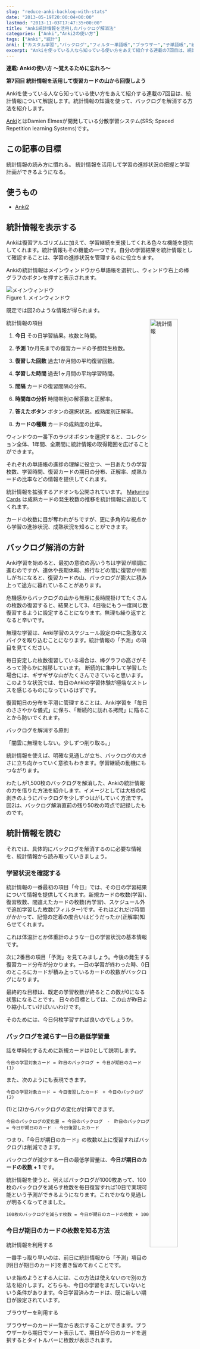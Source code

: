 ```yaml
---
slug: "reduce-anki-backlog-with-stats"
date: "2013-05-19T20:00:04+00:00"
lastmod: "2013-11-03T17:47:35+00:00"
title: "Anki統計情報を活用したバックログ解消法"
categories: ["Anki","Anki2の使い方"]
tags: ["Anki","統計"]
anki: ["カスタム学習","バックログ","フィルター単語帳","ブラウザー","子単語帳","統計"]
excerpt: "Ankiを使っている人なら知っている使い方をあえて紹介する連載の7回目は、統計情報について解説します。統計情報の知識を使って、バックログを解消する方法を紹介します。How to reduce Anki backlog with stats."
---
```

<div id="preamble">
<div class="sectionbody">
<div class="paragraph">
<p><strong>連載: Ankiの使い方 〜覚えるために忘れろ〜</strong></p>
</div>
<div class="paragraph">
<p><strong>第7回目 統計情報を活用して復習カードの山から回復しよう</strong></p>
</div>
<div class="paragraph">
<p>Ankiを使っている人なら知っている使い方をあえて紹介する連載の7回目は、統計情報について解説します。統計情報の知識を使って、バックログを解消する方法を紹介します。</p>
</div>
<div class="sidebarblock">
<div class="content">
<div class="paragraph">
<p><a href="http://ankisrs.net/">Anki</a>とはDamien Elmesが開発している分散学習システム(SRS; Spaced Repetition learning Systems)です。</p>
</div>
</div>
</div>
</div>
</div>
<div class="sect1">
<h2 id="_この記事の目標">この記事の目標</h2>
<div class="sectionbody">
<div class="paragraph">
<p>統計情報の読み方に慣れる。
統計情報を活用して学習の進捗状況の把握と学習計画ができるようになる。</p>
</div>
</div>
</div>
<div class="sect1">
<h2 id="_使うもの">使うもの</h2>
<div class="sectionbody">
<div class="ulist">
<ul>
<li>
<p><a href="http://ankisrs.net/">Anki2</a></p>
</li>
</ul>
</div>
</div>
</div>
<div class="sect1">
<h2 id="stats">統計情報を表示する</h2>
<div class="sectionbody">
<div class="paragraph">
<p></p>
</div>
<div class="paragraph">
<p>Ankiは復習アルゴリズムに加えて、学習継続を支援してくれる色々な機能を提供してくれます。統計情報もその機能の一つです。自分の学習結果を統計情報として確認することは、学習の進捗状況を管理するのに役立ちます。</p>
</div>
<div class="paragraph">
<p>Ankiの統計情報はメインウィンドウから単語帳を選択し、ウィンドウ右上の棒グラフのボタンを押すと表示されます。</p>
</div>
<div class="imageblock">
<div class="content">
<img src="/images/how2anki_2_11.png" alt="メインウィンドウ">
</div>
<div class="title">Figure 1. メインウィンドウ</div>
</div>
<div class="paragraph">
<p>既定では図2のような情報が得られます。</p>
</div>
<div class="imageblock" style="float: right">
<div class="content">
<img src="/images/how2anki_7_2.png" alt="統計情報" width="80%">
</div>
<div class="title">Figure 2. 統計情報</div>
</div>
<div class="olist arabic">
<div class="title">統計情報の項目</div>
<ol class="arabic">
<li>
<p><strong>今日</strong> その日学習結果。枚数と時間。</p>
</li>
<li>
<p><strong>予測</strong> 1か月先までの復習カードの予想発生枚数。</p>
</li>
<li>
<p><strong>復習した回数</strong> 過去1か月間の平均復習回数。</p>
</li>
<li>
<p><strong>学習した時間</strong> 過去1ヶ月間の平均学習時間。</p>
</li>
<li>
<p><strong>間隔</strong> カードの復習間隔の分布。</p>
</li>
<li>
<p><strong>時間毎の分析</strong> 時間帯別の解答数と正解率。</p>
</li>
<li>
<p><strong>答えたボタン</strong> ボタンの選択状況。成熟度別正解率。</p>
</li>
<li>
<p><strong>カードの種類</strong> カードの成熟度の比率。</p>
</li>
</ol>
</div>
<div class="paragraph">
<p>ウィンドウの一番下のラジオボタンを選択すると、コレクション全体、1年間、全期間に統計情報の取得範囲を広げることができます。</p>
</div>
<div class="paragraph">
<p>それぞれの単語帳の進捗の理解に役立つ、一日あたりの学習枚数、学習時間、復習カードの期日の分布、正解率、成熟カードの比率などの情報を提供してくれます。</p>
</div>
<div class="paragraph">
<p>統計情報を拡張するアドオンも公開されています。 <a href="https://ankiweb.net/shared/info/1147586609">Maturing Cards</a> は成熟カードの発生枚数の推移を統計情報に追加してくれます。</p>
</div>
<div class="paragraph">
<p>カードの枚数に目が奪われがちですが、更に多角的な視点から学習の進捗状況、成熟状況を知ることができます。</p>
</div>
</div>
</div>
<div class="sect1">
<h2 id="_バックログ解消の方針">バックログ解消の方針</h2>
<div class="sectionbody">
<div class="paragraph">
<p>
</p>
</div>
<div class="paragraph">
<p>Anki学習を始めると、最初の意欲の高いうちは学習が順調に進むのですが、連休や長期休暇、旅行などの間に復習が中断しがちになると、復習カードの山、バックログが膨大に積み上って途方に暮れていることがあります。</p>
</div>
<div class="paragraph">
<p>危機感からバックログの山から無理に長時間掛けてたくさんの枚数の復習すると、結果として3、4日後にもう一度同じ数復習するように設定することになります。無理も繰り返すとなると辛いです。</p>
</div>
<div class="paragraph">
<p>無理な学習は、Anki学習のスケジュール設定の中に急激なスパイクを取り込むことになります。統計情報の「予測」の項目を見てください。</p>
</div>
<div class="paragraph">
<p>毎日安定した枚数復習している場合は、棒グラフの高さがそろって滑らかに推移しています。
断続的に集中して学習した場合には、ギザギザな山がたくさんできていると思います。
このような状況では、毎日のAnkiの学習体験が極端なストレスを感じるものになっているはずです。</p>
</div>
<div class="paragraph">
<p>復習期日の分布を平滑に管理することは、Anki学習を「毎日のささやかな儀式」に保ち、「断続的に訪れる拷問」に陥ることから防いでくれます。</p>
</div>
<div class="sidebarblock">
<div class="content">
<div class="title">バックログを解消する原則</div>
<div class="paragraph">
<p>「闇雲に無理をしない。少しずつ削り取る。」</p>
</div>
</div>
</div>
<div class="paragraph">
<p>統計情報を使えば、明確な見通しが立ち、バックログの大きさに立ち向かっていく意欲もわきます。学習継続の動機にもつながります。</p>
</div>
<div class="paragraph">
<p>わたしが1,500枚のバックログを解消した、Ankiの統計情報の力を借りた方法を紹介します。イメージとしては大根の桂剥きのようにバックログを少しずつはがしていく方法です。
図2は、バックログ解消直前の残り50枚の時点で記録したものです。</p>
</div>
</div>
</div>
<div class="sect1">
<h2 id="_統計情報を読む">統計情報を読む</h2>
<div class="sectionbody">
<div class="paragraph">
<p>それでは、具体的にバックログを解消するのに必要な情報を、統計情報から読み取っていきましょう。</p>
</div>
<div class="sect2">
<h3 id="_学習状況を確認する">学習状況を確認する</h3>
<div class="paragraph">
<p></p>
</div>
<div class="paragraph">
<p>統計情報の一番最初の項目「今日」では、その日の学習結果について情報を提供してくれます。新規カードの枚数(学習)、復習枚数、間違えたカードの枚数(再学習)、スケジュール外で追加学習した枚数(フィルター)です。それはどれだけ時間がかかって、記憶の定着の度合いはどうだったか(正解率)知らせてくれます。</p>
</div>
<div class="paragraph">
<p>これは体温計とか体重計のような一日の学習状況の基本情報です。</p>
</div>
<div class="paragraph">
<p>次に2番目の項目「予測」を見てみましょう。今後の発生する復習カード分布が分かります。一日の学習が終わった時、0日のところにカードが積み上っているカードの枚数がバックログになります。</p>
</div>
<div class="paragraph">
<p>最終的な目標は、既定の学習枚数が終るとこの数が0になる状態になることです。
日々の目標としては、この山が昨日より縮小していけばいいわけです。</p>
</div>
<div class="paragraph">
<p>そのためには、今日何枚学習すれば良いのでしょうか。</p>
</div>
</div>
<div class="sect2">
<h3 id="_バックログを減らす一日の最低学習量">バックログを減らす一日の最低学習量</h3>
<div class="paragraph">
<p></p>
</div>
<div class="paragraph">
<p>話を単純化するために新規カードは0として説明します。</p>
</div>
<div class="paragraph">
<p><code>今日の学習対象カード = 昨日のバックログ + 今日が期日のカード (1)</code></p>
</div>
<div class="paragraph">
<p>また、次のようにも表現できます。</p>
</div>
<div class="paragraph">
<p><code>今日の学習対象カード = 今日復習したカード　+ 今日のバックログ (2)</code></p>
</div>
<div class="paragraph">
<p>(1)と(2)からバックログの変化が計算できます。</p>
</div>
<div class="paragraph">
<p><code>今日のバックログの変化量 = 今日のバックログ　-　昨日のバックログ　= 今日が期日のカード - 今日復習したカード</code></p>
</div>
<div class="paragraph">
<p>つまり、「今日が期日のカード」の枚数以上に復習すればバックログは削減できます。</p>
</div>
<div class="sidebarblock">
<div class="content">
<div class="paragraph">
<p>バックログが減少する一日の最低学習量は、<strong>今日が期日のカードの枚数 + 1</strong> です。</p>
</div>
</div>
</div>
<div class="paragraph">
<p>統計情報を使うと、例えばバックログが1000枚あって、100枚のバックログを減らす枚数を毎日復習すれば10日で実現可能という予測ができるようになります。これでかなり見通しが明るくなってきました。</p>
</div>
<div class="paragraph">
<p><code>100枚のバックログを減らす枚数 = 今日が期日のカードの枚数 + 100</code></p>
</div>
</div>
<div class="sect2">
<h3 id="_今日が期日のカードの枚数を知る方法">今日が期日のカードの枚数を知る方法</h3>
<div class="paragraph">
<div class="title">統計情報を利用する</div>
<p>一番手っ取り早いのは、前日に統計情報から「予測」項目の[明日が期日のカード]を書き留めておくことです。</p>
</div>
<div class="paragraph">
<p>いま始めようとする人には、この方法は使えないので別の方法を紹介します。どちらも、今日の学習をまだしていないという条件があります。今日学習済みカードは、既に新しい期日が設定されています。</p>
</div>
<div class="paragraph">
<div class="title">ブラウザーを利用する</div>
<p>ブラウザーのカード一覧から表示することができます。ブラウザーから期日でソート表示して、期日が今日のカードを選択するとタイトルバーに枚数が表示されます。</p>
</div>
<div class="imageblock">
<div class="content">
<img src="/images/how2anki_7_3.png" alt="ブラウザー表示" width="80%">
</div>
<div class="title">Figure 3. ブラウザー表示</div>
</div>
<div class="paragraph">
<div class="title">フィルター単語帳を利用する</div>
<p>今日が期日のカードを検索するフィルター単語帳を作って調べることもできます。</p>
</div>
<div class="paragraph">
<div class="title">今日が期日のカードを検索する条件</div>
<p><code>deck:"単語帳名" prop:due=0</code></p>
</div>
<div class="imageblock">
<div class="content">
<img src="/images/how2anki_7_4.png" alt="フィルター単語帳">
</div>
<div class="title">Figure 4. フィルター単語帳</div>
</div>
<div class="paragraph">
<p>学習が済んでいない「今日が期日のカード」が取得できます。</p>
</div>
</div>
<div class="sect2">
<h3 id="_バックログ解消の学習手順">バックログ解消の学習手順</h3>
<div class="paragraph">
<p></p>
</div>
<div class="paragraph">
<p>復習の中断を挟んでいる場合は、毎日新たに期日に達するカードの枚数は大きく上下します。この様子は、統計情報の「予測」の項目のグラフで確認できます。単語帳のオプション変更して、一律に一日の上限を引き上げる方法は現実的ではありません。</p>
</div>
<div class="paragraph">
<p>一日の学習後に、翌日の学習枚数を決定していく方法になります。</p>
</div>
<div class="olist arabic">
<div class="title">毎日の作業手順</div>
<ol class="arabic">
<li>
<p>毎日学習終了時に、統計情報の「予測」項目から[明日が期日のカード]枚数を確認して、次の日の学習枚数を予め決定します。<code>翌日バックログから削減したい枚数 + [明日が期日のカード]枚数</code> になります。</p>
</li>
<li>
<p>翌日は既定枚数の復習します。</p>
</li>
<li>
<p>前日計算した予定枚数に満たない場合は、カスタム学習セッションで追加学習を行います。</p>
</li>
</ol>
</div>
<div class="paragraph">
<div class="title">追加学習の方法</div>
<p>メインウィンドウ下の[カスタム学習]ボタンを押して[今日の復習カードの上限を上げる]を選択します。上で計算した枚数を設定します。</p>
</div>
<div class="imageblock">
<div class="content">
<img src="/images/how2anki_6_1.png" alt="カスタム学習設定画面">
</div>
<div class="title">Figure 5. カスタム学習で復習カードの上限を引き上げる</div>
</div>
<div class="olist arabic">
<div class="title">前日の記録を忘れた場合</div>
<ol class="arabic">
<li>
<p>前の項目「今日が期日のカードの枚数を知る方法」のブラウザーかフィルター単語帳による確認方法で、[今日が期日のカード]の残数を確認します。</p>
</li>
<li>
<p><code>今日バックログから削減したい枚数 + [今日が期日のカード]の残数</code> を追加学習します。</p>
</li>
</ol>
</div>
</div>
</div>
</div>
<div class="sect1">
<h2 id="_バックログを分割処理する方法_マニュアルより">バックログを分割処理する方法 (マニュアルより)</h2>
<div class="sectionbody">
<div class="paragraph">
<p></p>
</div>
<div class="paragraph">
<p>マニュアルにも、 <a href="/how-to-customize-learning/">フィルター単語帳</a>を使った <a href="http://ankisrs.net/docs/manual.html#catching-up">バックログの解消法の例</a>が載っています。この項目はまだ翻訳されていないようですので、簡単に説明します。</p>
</div>
<div class="paragraph">
<p>バックログからストレスのない適正な学習ができる量だけ取り出して選択的に学習しようと言う考え方です。上で紹介した方法より穏当な方法になります。</p>
</div>
<div class="paragraph">
<p>期日に達して間もない「新鮮なカード」はAnkiの復習スケジュールアルゴリズムを強く反映した復習間隔が設定されています。そこで、選択基準として復習期日に達してからの経過時間を使っています。</p>
</div>
<div class="sect2">
<h3 id="_優先カードの選別方法">優先カードの選別方法</h3>
<div class="paragraph">
<p>期日に達して一週間以内の「新鮮なカード」と、もっと前に期日に達した「古いカード」に分割するフィルター単語帳の子単語帳を作ります。</p>
</div>
<div class="olist arabic">
<div class="title">フィルター単語帳の設定例</div>
<ol class="arabic">
<li>
<p><strong>期日に達して一週間以内:</strong> <code>deck:"親単語帳名" "is:due prop:due&gt;-7"</code></p>
</li>
<li>
<p><strong>期日に達して一週間以上:</strong> <code>deck:"親単語帳名" "is:due prop:due&#8656;-7"</code></p>
</li>
</ol>
</div>
<div class="paragraph">
<p>2つのフィルター単語帳をつくると、カードはそれぞれの子単語帳に移動します。なお、フィルター単語帳内での学習が終わると、親の単語帳に戻ります。</p>
</div>
<div class="paragraph">
<div class="title">新鮮なカードの作業手順</div>
<p>期日に達して間もない「新鮮なカード」は、通常の学習を続けます。バックログを分離したので、大きなバックログを気にすることなく学習できます。</p>
</div>
<div class="paragraph">
<p>経過日7日の設定は自分の環境に合わせてカスタマイズします。「新鮮なカード」の単語帳に適正な学習ができる量だけ残るように設定します。</p>
</div>
<div class="paragraph">
<p><strong>注意</strong>:
フィルター単語帳内のカードは復習が終わると親の単語帳に戻ります。一日の学習の前に[再構築]ボタンを押して、カードをフィルター単語帳内に集め直す作業が必要です。</p>
</div>
<div class="paragraph">
<div class="title">古いカードの作業手順</div>
<p>期日に達してから時間が経ったは「古いカード」は、新規カードと同じように扱い、「新鮮なカード」の学習が負担にならない程度に順次追加いきます。</p>
</div>
<div class="paragraph">
<p>こちらは、再構築の必要はありません。「新鮮なカード」の学習状況を見ながら、この子単語帳が空になるまで学習していけば良いです。</p>
</div>
</div>
</div>
</div>
<div class="sect1">
<h2 id="_バックログ分割処理法の改善案">バックログ分割処理法の改善案</h2>
<div class="sectionbody">
<div class="paragraph">
<p>上の方法をもっと簡潔にする方法があります。「古いカード」をフィルター単語帳を作って元の単語帳外に隔離します。子単語帳にしません。</p>
</div>
<div class="paragraph">
<div class="title">フィルター単語帳設定</div>
<p><code>deck:"元の単語帳名" "is:due prop:due&#8656;-7"</code></p>
</div>
<div class="paragraph">
<p>元の単語帳には「新鮮なカード」が残ります。元の単語帳のカードの学習を通常通り続けます。</p>
</div>
<div class="paragraph">
<p>余力がある日は、「古い単語帳」のフィルター単語帳の中のカードを学習します。この中のカードは学習が済むと、元の単語帳に戻ります。フィルター単語帳が空になったところで、バックログは解消です。</p>
</div>
</div>
</div>
<div class="sect1">
<h2 id="_強行突破したい方へ">強行突破したい方へ</h2>
<div class="sectionbody">
<div class="paragraph">
<p>最短時間でバックログをどうしても解消したいという、意欲と学習時間に恵まれた方もいらっしゃるかと思います。</p>
</div>
<div class="paragraph">
<p>その方には <a href="https://ankiweb.net/shared/info/1417170896">load balancer</a> アドオンをお勧めします。特定の日に復習カードが偏らないようにならしてくれます。一日の復習カードの中の成熟カードと未熟カードの比率を固定する機能を持っています。</p>
</div>
<div class="paragraph">
<p>平準化するがゆえ、本来翌日に学習したい間違えたカードの復習期日が、翌々日以降に設定になるなどの副作用が出る場合もあります。</p>
</div>
<div class="paragraph">
<p>現在の学習ペースで安定的にバックログが削減できているか、常に統計情報を確認することをお勧めします。がんばっていること自体が目的とならないように注意しましょう。
辛くなったら、上で説明した穏当な方法への転換も検討してみてください。</p>
</div>
<div class="paragraph">
<p>私自身も、最初強行突破の方針で取り組んでいたのですが、毎回学習後に統計情報を眺めていたところ、最初に紹介した方法を思いつき方針転換しました。見通しが立つと、バックログ削減のスピート感が体感できるようになり、作業が楽になりました。</p>
</div>
</div>
</div>
<div class="sect1">
<h2 id="_まとめ">まとめ</h2>
<div class="sectionbody">
<div class="paragraph">
<p>バックログの解消方法は、バックログの規模や単語帳の内容、一日の学習時間などによって、最適な方法は様々だと思います。</p>
</div>
<div class="paragraph">
<p>いずれの方法でも、Ankiの統計情報を活用すれば、その方法を最適化することができます。</p>
</div>
<div class="paragraph">
<p>安定期に達したAnki学習ではどのような統計データになるのか、図2のその後のデータとして今日のデータの抜粋を図6に参考までに紹介します。</p>
</div>
<div class="paragraph">
<p>通常の学習でも、カードの枚数の変化以外の多面的な進捗情報が統計情報から得られます。ぜひ、この統計情報を活用してAnkiをもっと楽しんでください。次回は最終回、単語帳の共有方法を説明します。</p>
</div>
<div class="imageblock">
<div class="content">
<img src="/images/how2anki_7_5.png" alt="今日の統計情報" width="66%">
</div>
<div class="title">Figure 6. 今日の統計情報</div>
</div>
</div>
</div>
